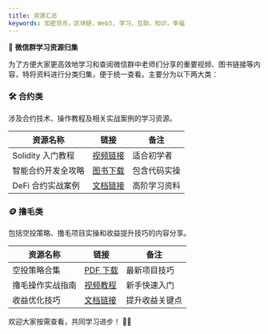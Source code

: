 ```yaml
---
title: 资源汇总
keywords: 加密货币，区块链，Web3, 学习，互助，知识，幸福
---
```

📌 **微信群学习资源归集**

为了方便大家更高效地学习和查阅微信群中老师们分享的重要视频、图书链接等内容，特将资料进行分类归集，便于统一查看。主要分为以下两大类：
### 🛠️ **合约类**

涉及合约技术、操作教程及相关实战案例的学习资源。

| **资源名称**       | **链接**                                                                | **备注**     |
| ------------------ | ----------------------------------------------------------------------- | ------------ |
| Solidity 入门教程  | [视频链接](https://chatgpt.com/c/676e6f59-c4d8-8001-80f3-fbcb65794661#) | 适合初学者   |
| 智能合约开发全攻略 | [图书下载](https://chatgpt.com/c/676e6f59-c4d8-8001-80f3-fbcb65794661#) | 包含代码实操 |
| DeFi 合约实战案例  | [文档链接](https://chatgpt.com/c/676e6f59-c4d8-8001-80f3-fbcb65794661#) | 高阶学习资料 |

### 🪙 **撸毛类**

包括空投策略、撸毛项目实操和收益提升技巧的内容分享。

| **资源名称**     | **链接**                                                                | **备注**       |
| ---------------- | ----------------------------------------------------------------------- | -------------- |
| 空投策略合集     | [PDF 下载](https://chatgpt.com/c/676e6f59-c4d8-8001-80f3-fbcb65794661#) | 最新项目技巧   |
| 撸毛操作实战指南 | [视频教程](https://chatgpt.com/c/676e6f59-c4d8-8001-80f3-fbcb65794661#) | 新手快速入门   |
| 收益优化技巧     | [文档链接](https://chatgpt.com/c/676e6f59-c4d8-8001-80f3-fbcb65794661#) | 提升收益关键点 |

欢迎大家按需查看，共同学习进步！ 📖💡
